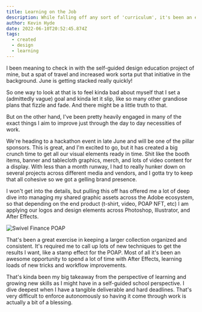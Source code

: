 ```yaml
---
title: Learning on the Job
description: While falling off any sort of 'curriculum', it's been an educational few weeks.
author: Kevin Hyde
date: 2022-06-10T20:52:45.874Z
tags:
  - created
  - design
  - learning
---
```

I been meaning to check in with the self-guided design education project of mine, but a spat of travel and increased work sorta put that initiative in the background. June is getting stacked really quickly!

So one way to look at that is to feel kinda bad about myself that I set a (admittedly vague) goal and kinda let it slip, like so many other grandiose plans that fizzle and fade. And there might be a little truth to that.

But on the other hand, I've been pretty heavily engaged in many of the exact things I aim to improve just through the day to day necessities of work. 

We're heading to a hackathon event in late June and will be one of the pillar sponsors. This is great, and I'm excited to go, but it has created a big crunch time to get all our visual elements ready in time. Shit like the booth items, banner and tablecloth graphics, merch, and lots of video content for a display. With less than a month runway, I had to really hunker down on several projects across different media and vendors, and I gotta try to keep that all cohesive so we got a gelling brand presence.

I won't get into the details, but pulling this off has offered me a lot of deep dive into managing my shared graphic assets across the Adobe ecosystem, so that depending on the end product (t-shirt, video, POAP NFT, etc) I am applying our logos and design elements across Photoshop, Illustrator, and After Effects.

![Swivel Finance POAP](/static/img/eth-nyc_poap.png "Swivel Finance POAP for ETH NYC")

That's been a great exercise in keeping a larger collection organized and consistent. It's required me to call up lots of new techniques to get the results I want, like a stamp effect for the POAP. Most of all it's been an awesome opportunity to spend a lot of time with After Effects, learning loads of new tricks and workflow improvements.

That's kinda been my big takeaway from the perspective of learning and growing new skills as I might have in a self-guided school perspective. I dive deepest when I have a tangible deliverable and hard deadlines. That's very difficult to enforce autonomously so having it come through work is actually a bit of a blessing.